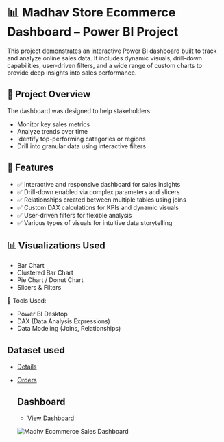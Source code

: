 # 📊 Madhav Store Ecommerce Dashboard – Power BI Project

This project demonstrates an interactive Power BI dashboard built to track and analyze online sales data. It includes dynamic visuals, drill-down capabilities, user-driven filters, and a wide range of custom charts to provide deep insights into sales performance.

## 🚀 Project Overview

The dashboard was designed to help stakeholders:
- Monitor key sales metrics
- Analyze trends over time
- Identify top-performing categories or regions
- Drill into granular data using interactive filters

## 🔧 Features

- ✅ Interactive and responsive dashboard for sales insights
- ✅ Drill-down enabled via complex parameters and slicers
- ✅ Relationships created between multiple tables using joins
- ✅ Custom DAX calculations for KPIs and dynamic visuals
- ✅ User-driven filters for flexible analysis
- ✅ Various types of visuals for intuitive data storytelling

## 📊 Visualizations Used

- Bar Chart
- Clustered Bar Chart
- Pie Chart / Donut Chart
- Slicers & Filters

📁 Tools Used:
- Power BI Desktop
- DAX (Data Analysis Expressions)
- Data Modeling (Joins, Relationships)

## Dataset used
- <a href="https://github.com/Jayeshsoni6010/PowerBI-Data-Analysis-Projects/blob/main/Details.csv">Details</a>
- <a href="https://github.com/Jayeshsoni6010/PowerBI-Data-Analysis-Projects/blob/main/Orders.csv">Orders</a>

  ## Dashboard
  - <a href="https://github.com/Jayeshsoni6010/PowerBI-Data-Analysis-Projects/blob/main/Madhav%20Ecommerce%20Sales%20Dashboard.pbix">View Dashboard</a>
  
  ![Madhv Ecommerce Sales Dashboard](https://github.com/user-attachments/assets/04e7a874-bc2e-4bcf-8def-6071b83b060e)


  
